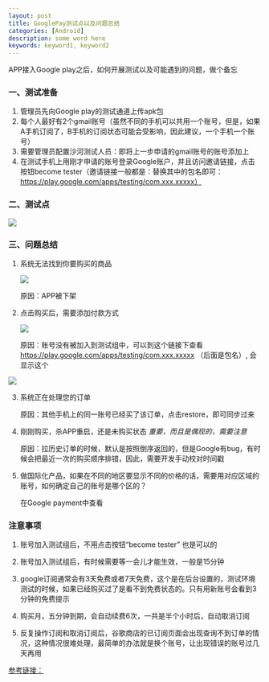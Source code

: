 ```yaml
---
layout: post
title: GooglePay测试点以及问题总结
categories: [Android]
description: some word here
keywords: keyword1, keyword2
---
```


APP接入Google play之后，如何开展测试以及可能遇到的问题，做个备忘

### 一、测试准备

1. 管理员先向Google play的测试通道上传apk包
2. 每个人最好有2个gmail账号（虽然不同的手机可以共用一个账号，但是，如果A手机订阅了，B手机的订阅状态可能会受影响，因此建议，一个手机一个账号）
3. 需要管理员配置沙河测试人员：即将上一步申请的gmail账号的账号添加上
4. 在测试手机上用刚才申请的账号登录Google账户，并且访问邀请链接，点击按钮become tester（邀请链接一般都是：替换其中的包名即可： https://play.google.com/apps/testing/com.xxx.xxxxx）


### 二、测试点

   ![](/images/2020-03-27-1.png)

### 三、问题总结

1. 系统无法找到你要购买的商品

   ![](/images/2020-03-27-2.png)

    原因：APP被下架

2. 点击购买后，需要添加付款方式

   ![](/images/2020-03-27-3.png)

   原因：账号没有被加入到测试组中，可以到这个链接下查看 https://play.google.com/apps/testing/com.xxx.xxxxx （后面是包名）, 会显示这个

  ![](/images/2020-03-27-4.png)

3. 系统正在处理您的订单

    原因：其他手机上的同一账号已经买了该订单，点击restore，即可同步过来

4. 刚刚购买，杀APP重启，还是未购买状态 *重要，而且是偶现的，需要注意*

    原因：拉历史订单的时候，默认是按照倒序返回的，但是Google有bug，有时候会把最近一次的购买顺序排错，因此，需要开发手动校对时间戳

5. 做国际化产品，如果在不同的地区要显示不同的价格的话，需要用对应区域的账号，如何确定自己的账号是哪个区的？

    在Google payment中查看

### 注意事项

1. 账号加入测试组后，不用点击按钮“become tester” 也是可以的

2. 账号加入测试组后，有时候需要等一会儿才能生效，一般是15分钟

3. google订阅通常会有3天免费或者7天免费，这个是在后台设置的，测试环境测试的时候，如果已经购买过了是看不到免费状态的。只有用新账号会看到3分钟的免费提示

4. 购买月，五分钟到期，会自动续费6次，一共是半个小时后，自动取消订阅

5. 反复操作订阅和取消订阅后，谷歌商店的已订阅页面会出现查询不到订单的情况，这种情况很难处理，最简单的办法就是换个账号，让出现错误的账号过几天再用

[参考链接：](https://developer.android.google.cn/google/play/billing/billing_testing)

